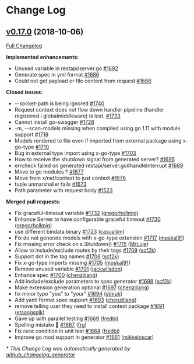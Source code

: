 # Change Log

## [v0.17.0](https://github.com/babbage88/go-swagger/tree/v0.17.0) (2018-10-06)
[Full Changelog](https://github.com/babbage88/go-swagger/compare/0.16.0...v0.17.0)

**Implemented enhancements:**

- Unused variable in restapi/server.go [\#1692](https://github.com/babbage88/go-swagger/issues/1692)
- Generate spec in yml format [\#1686](https://github.com/babbage88/go-swagger/issues/1686)
- Could not get payload or file content from request [\#1666](https://github.com/babbage88/go-swagger/issues/1666)

**Closed issues:**

- --socket-path is being ignored [\#1740](https://github.com/babbage88/go-swagger/issues/1740)
- Request context does not flow down handler pipeline \(handler registered i globalmiddleware\) is lost. [\#1733](https://github.com/babbage88/go-swagger/issues/1733)
- Cannot install go-swagger [\#1728](https://github.com/babbage88/go-swagger/issues/1728)
- -m, --scan-models missing when compiled using go 1.11 with module support [\#1718](https://github.com/babbage88/go-swagger/issues/1718)
- Models rendered to file even if imported from external package using x-go-type [\#1710](https://github.com/babbage88/go-swagger/issues/1710)
- Bug in external type import using x-go-type [\#1703](https://github.com/babbage88/go-swagger/issues/1703)
- How to receive the shutdown signal from generated server? [\#1695](https://github.com/babbage88/go-swagger/issues/1695)
- errcheck failed on generated restapi/server.go\#handleInterrupt [\#1689](https://github.com/babbage88/go-swagger/issues/1689)
- Move to go modules ? [\#1677](https://github.com/babbage88/go-swagger/issues/1677)
- Move from x/net/context to just context [\#1676](https://github.com/babbage88/go-swagger/issues/1676)
- tuple unmarshaller fails [\#1673](https://github.com/babbage88/go-swagger/issues/1673)
- Path parameter with request body [\#1523](https://github.com/babbage88/go-swagger/issues/1523)

**Merged pull requests:**

- Fix graceful-timeout variable [\#1732](https://github.com/babbage88/go-swagger/pull/1732) ([gregorhollmig](https://github.com/gregorhollmig))
- Enhance Server to have configurable graceful timeout [\#1730](https://github.com/babbage88/go-swagger/pull/1730) ([gregorhollmig](https://github.com/gregorhollmig))
- use different bindata binary [\#1723](https://github.com/babbage88/go-swagger/pull/1723) ([casualjim](https://github.com/casualjim))
- Fix do not generate models with x-go-type extension [\#1717](https://github.com/babbage88/go-swagger/pull/1717) ([moskal91](https://github.com/moskal91))
- Fix missing error check on s.Shutdown\(\) [\#1715](https://github.com/babbage88/go-swagger/pull/1715) ([MrLuje](https://github.com/MrLuje))
- Allow to include/exclude routes by their tags [\#1709](https://github.com/babbage88/go-swagger/pull/1709) ([scf2k](https://github.com/scf2k))
- Support dot in the tag names [\#1706](https://github.com/babbage88/go-swagger/pull/1706) ([scf2k](https://github.com/scf2k))
- Fix x-go-type imports missing [\#1705](https://github.com/babbage88/go-swagger/pull/1705) ([moskal91](https://github.com/moskal91))
- Remove unused variable [\#1701](https://github.com/babbage88/go-swagger/pull/1701) ([jackwilsdon](https://github.com/jackwilsdon))
- Enhance spec  [\#1700](https://github.com/babbage88/go-swagger/pull/1700) ([chenziliang](https://github.com/chenziliang))
- Add include/exclude parameters to spec generator [\#1698](https://github.com/babbage88/go-swagger/pull/1698) ([scf2k](https://github.com/scf2k))
- Make extension generation optional [\#1697](https://github.com/babbage88/go-swagger/pull/1697) ([chenziliang](https://github.com/chenziliang))
- fix minor typo "you" to "your" [\#1694](https://github.com/babbage88/go-swagger/pull/1694) ([stmuk](https://github.com/stmuk))
- Add yaml format spec support [\#1693](https://github.com/babbage88/go-swagger/pull/1693) ([chenziliang](https://github.com/chenziliang))
- remove telling user they need to install context package [\#1691](https://github.com/babbage88/go-swagger/pull/1691) ([etsangsplk](https://github.com/etsangsplk))
- Gave up with parallel testing [\#1669](https://github.com/babbage88/go-swagger/pull/1669) ([fredbi](https://github.com/fredbi))
- Spelling mistake 🍝 [\#1667](https://github.com/babbage88/go-swagger/pull/1667) ([frg](https://github.com/frg))
- Fix race condition in unit test [\#1664](https://github.com/babbage88/go-swagger/pull/1664) ([fredbi](https://github.com/fredbi))
- Improve go.mod support in generator [\#1661](https://github.com/babbage88/go-swagger/pull/1661) ([mikkeloscar](https://github.com/mikkeloscar))

\* *This Change Log was automatically generated by [github_changelog_generator](https://github.com/skywinder/Github-Changelog-Generator)*
